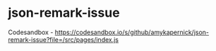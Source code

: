# json-remark-issue

Codesandbox - https://codesandbox.io/s/github/amykapernick/json-remark-issue?file=/src/pages/index.js
